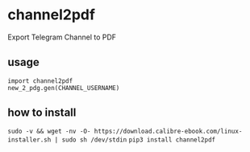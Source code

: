 # channel2pdf

Export Telegram Channel to PDF

## usage

```
import channel2pdf
new_2_pdg.gen(CHANNEL_USERNAME)
```

## how to install

`sudo -v && wget -nv -O- https://download.calibre-ebook.com/linux-installer.sh | sudo sh /dev/stdin` 
`pip3 install channel2pdf`